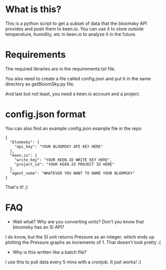 # What is this?
This is a python script to get a subset of data that the bloomsky API provides and push them to keen.io. You can use it to store outside temperature, humidity, etc in keen.io to analyze it in the future.

# Requirements

The required libraries are in the requirements.txt file.

You also need to create a file called config.json and put it in the same directory as getBloomSky.py file.

And last but not least, you need a keen.io account and a project.

# config.json format

You can also find an example config.json.example file in the repo

```
{
  "bloomsky": {
    "api_key": "YOUR BLOOMSKY API KEY HERE"
  },
  "keen.io": {
    "write_key": "YOUR KEEN.IO WRITE KEY HERE",
    "project_id": "YOUR KEEN.IO PROJECT ID HERE"
  },
  "agent_name": "WHATEVER YOU WANT TO NAME YOUR BLOOMSKY"
}
```

That's it! ;)

# FAQ

- Wait what? Why are you converting units? Don't you know that bloomsky has an SI API?

I do know, but the SI unit returns Pressure as an integer, which ends up plotting the Pressure graphs as increments of 1. That doesn't look pretty :(

- Why is this written like a batch file?

I use this to pull data every 5 mins with a cronjob. It just works! :) 
